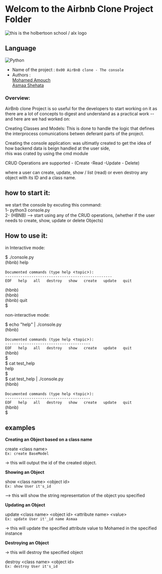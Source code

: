 # Welcom to the Airbnb Clone Project Folder
<img src="https://user-images.githubusercontent.com/69850751/175876062-f252cc1b-bd44-46b3-9ddb-a7692b2eede4.png" alt="this is the holbertoon school / alx logo" />



## Language
![Python](https://img.shields.io/badge/python-3670A0?style=for-the-badge&logo=python&logoColor=ffdd54)

- Name of the project : ``0x00 AirBnB clone - The console``
- Authors : <br>
[Mohamed Amouch](https://github.com/amch-med23) <br>
[Asmaa Shehata](https://github.com/AsmaaShehataa)


### Overview:
AirBnb clone Project is so useful for the developers to start working on it as there are a lot of concepts to digest and understand as a practical work -- and here are we had worked on: 

Creating Classes and Models:
This is done to handle the logic that defines the interprocess comunications betwen deferant parts of the project.

Creating the console application: 
was ultimatly created to get the idea of how backend data is beign handled at the user side,<br> rhis was crated by using the cmd module <br>

CRUD Operations are supported - (Create -Read -Update - Delete)<br>

where a user can create, update, show / list (read) or even destroy any object with its ID and a class name.<br>

how to start it:
-------------------

we start the console by excuting this command:<br>
1- python3 console.py <br>
2- (HBNB) --&gt; start using any of the CRUD operations, (whether if the user needs to create, show, update or delete Objects) <br>

How to use it: 
--------------------

in Interactive mode: <br>

$ ./console.py <br>
(hbnb) help <br>

 ``Documented commands (type help ``&lt;``topic``&gt;``):`` <br>
 ``-------------------------------------------------`` <br>
 ``EOF   help   all   destroy   show   create   update   quit`` <br>

(hbnb) <br>
(hbnb) <br>
(hbnb) quit <br>
$ <br>


non-interactive mode:<br>

$ echo "help" | ./console.py <br>
(hbnb) <br>

 ``Documented commands (type help ``&lt;``topic``&gt;``):`` <br>
 ``---------------------------------------`` <br>
 ``EOF   help   all   destroy   show   create   update   quit`` <br>
(hbnb) <br>
$ <br>
$ cat test_help <br>
help <br>
$ <br>
$ cat test_help | ./console.py <br>
(hbnb) <br>

 ``Documented commands (type help ``&lt;``topic``&gt;``):`` <br>
 ``--------------------------------------- ``<br>
 ``EOF   help   all   destroy   show   create   update   quit ``<br>
(hbnb) <br>
$ <br>


examples
---------

**Creating an Object based on a class name** <br>

create &lt;class name&gt; <br> ``Ex: create BaseModel`` <br>

-> this will output the id of the created object.<br>
 
**Showing an Object** <br> 

show &lt;class name&gt; &lt;object id&gt; <br> ``Ex: show User it's_id ``

--> this will show the string representation of the object you specified

**Updating an Object** <br>

update &lt;class name&gt; &lt;object id&gt; &lt;attribute name&gt; &lt;value&gt; <br> ``Ex: update User it'_id name Asmaa``

-> this will update the specified attribute value to Mohamed in the specified instance

**Destroying an Object** <br>

-> this will destroy the specified object

destroy &lt;class name&gt; &lt;object id&gt; <br> ``Ex: destroy User it's_id``
